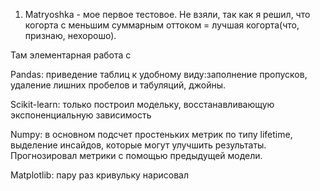 1. Matryoshka - мое первое тестовое. Не взяли, так как я решил, что когорта с меньшим суммарным оттоком = лучшая когорта(что, признаю, нехорошо). 



Там элементарная работа с

Pandas: приведение таблиц к удобному виду:заполнение пропусков, удаление лишних пробелов и табуляций, джойны.

Scikit-learn: только построил модельку, восстанавливающую экспоненциальную зависимость

Numpy: в основном подсчет простеньких метрик по типу lifetime, выделение инсайдов, которые могут улучшить результаты. Прогнозировал метрики с помощью предыдущей модели.

Matplotlib: пару раз кривульку нарисовал

